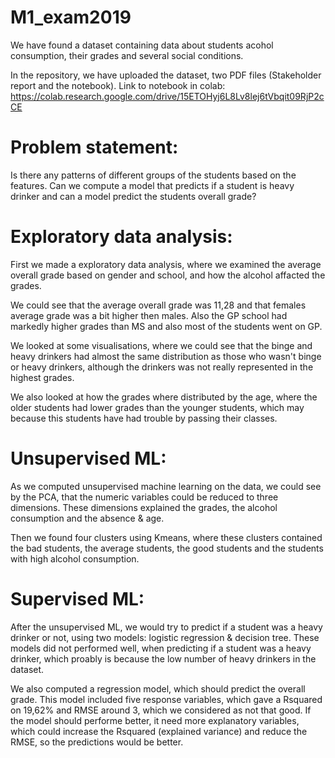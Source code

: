 # M1_exam2019

We have found a dataset containing data about students acohol consumption, their grades and several social conditions.

In the repository, we have uploaded the dataset, two PDF files (Stakeholder report and the notebook). 
Link to notebook in colab: https://colab.research.google.com/drive/15ETOHyj6L8Lv8lej6tVbqit09RjP2cCE 

# Problem statement:
Is there any patterns of different groups of the students based on the features. Can we compute a model that predicts if a student is heavy drinker and can a model predict the students overall grade?

# Exploratory data analysis:

First we made a exploratory data analysis, where we examined the average overall grade based on gender and school, and how the alcohol affacted the grades.

We could see that the average overall grade was 11,28 and that females average grade was a bit higher then males. Also the GP school had markedly higher grades than MS and also most of the students went on GP.

We looked at some visualisations, where we could see that the binge and heavy drinkers had almost the same distribution as those who wasn't binge or heavy drinkers, although the drinkers was not really represented in the highest grades.

We also looked at how the grades where distributed by the age, where the older students had lower grades than the younger students, which may because this students have had trouble by passing their classes.

# Unsupervised ML:

As we computed unsupervised machine learning on the data, we could see by the PCA, that the numeric variables could be reduced to three dimensions. These dimensions explained the grades, the alcohol consumption and the absence & age.

Then we found four clusters using Kmeans, where these clusters contained the bad students, the average students, the good students and the students with high alcohol consumption.

# Supervised ML:

After the unsupervised ML, we would try to predict if a student was a heavy drinker or not, using two models: logistic regression & decision tree. These models did not performed well, when predicting if a student was a heavy drinker, which proably is because the low number of heavy drinkers in the dataset.

We also computed a regression model, which should predict the overall grade. This model included five response variables, which gave a Rsquared on 19,62% and RMSE around 3, which we considered as not that good. If the model should performe better, it need more explanatory variables, which could increase the Rsquared (explained variance) and reduce the RMSE, so the predictions would be better.
